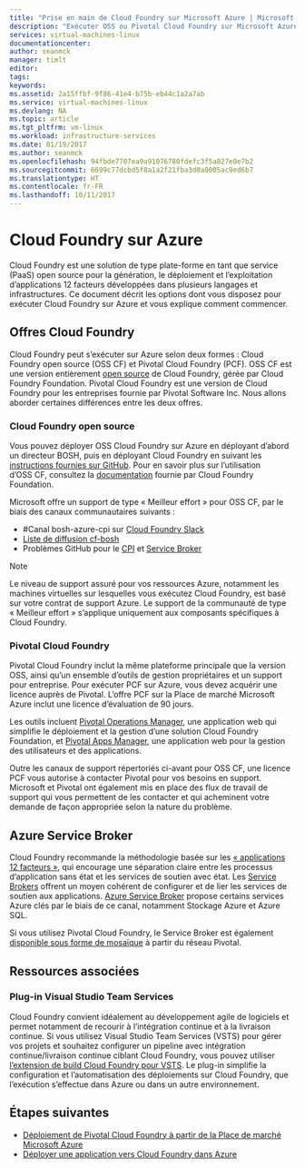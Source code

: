 ```yaml
---
title: "Prise en main de Cloud Foundry sur Microsoft Azure | Microsoft Docs"
description: "Exécuter OSS ou Pivotal Cloud Foundry sur Microsoft Azure"
services: virtual-machines-linux
documentationcenter: 
author: seanmck
manager: timlt
editor: 
tags: 
keywords: 
ms.assetid: 2a15ffbf-9f86-41e4-b75b-eb44c1a2a7ab
ms.service: virtual-machines-linux
ms.devlang: NA
ms.topic: article
ms.tgt_pltfrm: vm-linux
ms.workload: infrastructure-services
ms.date: 01/19/2017
ms.author: seanmck
ms.openlocfilehash: 94fbde7707ea9a91076780fdefc3f5a827e0e7b2
ms.sourcegitcommit: 6699c77dcbd5f8a1a2f21fba3d0a0005ac9ed6b7
ms.translationtype: HT
ms.contentlocale: fr-FR
ms.lasthandoff: 10/11/2017
---
```

# <a name="cloud-foundry-on-azure"></a>Cloud Foundry sur Azure

Cloud Foundry est une solution de type plate-forme en tant que service (PaaS) open source pour la génération, le déploiement et l’exploitation d’applications 12 facteurs développées dans plusieurs langages et infrastructures. Ce document décrit les options dont vous disposez pour exécuter Cloud Foundry sur Azure et vous explique comment commencer.

## <a name="cloud-foundry-offerings"></a>Offres Cloud Foundry

Cloud Foundry peut s’exécuter sur Azure selon deux formes : Cloud Foundry open source (OSS CF) et Pivotal Cloud Foundry (PCF). OSS CF est une version entièrement [open source](https://github.com/cloudfoundry) de Cloud Foundry, gérée par Cloud Foundry Foundation. Pivotal Cloud Foundry est une version de Cloud Foundry pour les entreprises fournie par Pivotal Software Inc. Nous allons aborder certaines différences entre les deux offres.

### <a name="open-source-cloud-foundry"></a>Cloud Foundry open source

Vous pouvez déployer OSS Cloud Foundry sur Azure en déployant d’abord un directeur BOSH, puis en déployant Cloud Foundry en suivant les [instructions fournies sur GitHub](https://github.com/cloudfoundry-incubator/bosh-azure-cpi-release/blob/master/docs/guidance.md). Pour en savoir plus sur l’utilisation d’OSS CF, consultez la [documentation](https://docs.cloudfoundry.org/) fournie par Cloud Foundry Foundation.

Microsoft offre un support de type « Meilleur effort » pour OSS CF, par le biais des canaux communautaires suivants :

- #<a name="bosh-azure-cpi-channel-on-cloud-foundry-slackhttpsslackcloudfoundryorg"></a>Canal bosh-azure-cpi sur [Cloud Foundry Slack](https://slack.cloudfoundry.org/)
- [Liste de diffusion cf-bosh](https://lists.cloudfoundry.org/pipermail/cf-bosh)
- Problèmes GitHub pour le [CPI](https://github.com/cloudfoundry-incubator/bosh-azure-cpi-release/issues) et [Service Broker](https://github.com/Azure/meta-azure-service-broker/issues)

>[!NOTE]
> Le niveau de support assuré pour vos ressources Azure, notamment les machines virtuelles sur lesquelles vous exécutez Cloud Foundry, est basé sur votre contrat de support Azure. Le support de la communauté de type « Meilleur effort » s’applique uniquement aux composants spécifiques à Cloud Foundry.

### <a name="pivotal-cloud-foundry"></a>Pivotal Cloud Foundry

Pivotal Cloud Foundry inclut la même plateforme principale que la version OSS, ainsi qu’un ensemble d’outils de gestion propriétaires et un support pour entreprise. Pour exécuter PCF sur Azure, vous devez acquérir une licence auprès de Pivotal. L’offre PCF sur la Place de marché Microsoft Azure inclut une licence d’évaluation de 90 jours.

Les outils incluent [Pivotal Operations Manager](http://docs.pivotal.io/pivotalcf/customizing/), une application web qui simplifie le déploiement et la gestion d’une solution Cloud Foundry Foundation, et [Pivotal Apps Manager](https://docs.pivotal.io/pivotalcf/console/), une application web pour la gestion des utilisateurs et des applications.

Outre les canaux de support répertoriés ci-avant pour OSS CF, une licence PCF vous autorise à contacter Pivotal pour vos besoins en support. Microsoft et Pivotal ont également mis en place des flux de travail de support qui vous permettent de les contacter et qui acheminent votre demande de façon appropriée selon la nature du problème.

## <a name="azure-service-broker"></a>Azure Service Broker

Cloud Foundry recommande la méthodologie basée sur les [« applications 12 facteurs »](https://12factor.net/), qui encourage une séparation claire entre les processus d’application sans état et les services de soutien avec état. Les [Service Brokers](https://docs.cloudfoundry.org/services/api.html) offrent un moyen cohérent de configurer et de lier les services de soutien aux applications. [Azure Service Broker](https://github.com/Azure/meta-azure-service-broker) propose certains services Azure clés par le biais de ce canal, notamment Stockage Azure et Azure SQL.

Si vous utilisez Pivotal Cloud Foundry, le Service Broker est également [disponible sous forme de mosaïque](https://docs.pivotal.io/azure-sb/installing.html) à partir du réseau Pivotal.

## <a name="related-resources"></a>Ressources associées

### <a name="visual-studio-team-services-plugin"></a>Plug-in Visual Studio Team Services

Cloud Foundry convient idéalement au développement agile de logiciels et permet notamment de recourir à l’intégration continue et à la livraison continue. Si vous utilisez Visual Studio Team Services (VSTS) pour gérer vos projets et souhaitez configurer un pipeline avec intégration continue/livraison continue ciblant Cloud Foundry, vous pouvez utiliser [l’extension de build Cloud Foundry pour VSTS](https://marketplace.visualstudio.com/items?itemName=ms-vsts.cloud-foundry-build-extension). Le plug-in simplifie la configuration et l’automatisation des déploiements sur Cloud Foundry, que l’exécution s’effectue dans Azure ou dans un autre environnement.

## <a name="next-steps"></a>Étapes suivantes

- [Déploiement de Pivotal Cloud Foundry à partir de la Place de marché Microsoft Azure](https://azure.microsoft.com/en-us/marketplace/partners/pivotal/pivotal-cloud-foundryazure-pcf/)
- [Déployer une application vers Cloud Foundry dans Azure](./cloudfoundry-deploy-your-first-app.md)